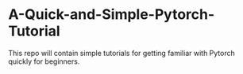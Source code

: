 # A-Quick-and-Simple-Pytorch-Tutorial
This repo will contain simple tutorials for getting familiar with Pytorch quickly for beginners. 
